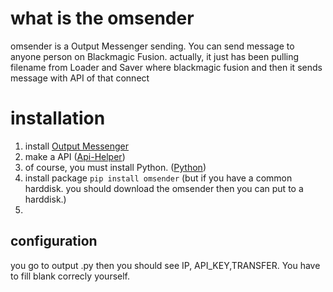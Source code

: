 # what is the omsender

omsender is a Output Messenger sending. You can send message to anyone person on Blackmagic Fusion. actually, it just has been pulling filename from Loader and Saver where blackmagic fusion and then it sends message with API of that connect

# installation
 1. install [Output Messenger](http://www.outputmessenger.com/lan-messenger-downloads/)
 2. make a API ([Api-Helper](http://support.outputmessenger.com/output-messenger/api-helper/))
 3. of course, you must install Python. ([Python](https://www.python.org/downloads/))
 4. install package `pip install omsender` (but if you have a common harddisk. you should download the omsender then you can put to a harddisk.)
 5. 

## configuration

you go to output .py then you should see IP, API_KEY,TRANSFER. You have to fill blank correcly yourself.
